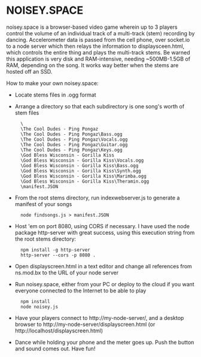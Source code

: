 # NOISEY.SPACE
noisey.space is a browser-based video game wherein up to 3 players control the volume of an individual track of a multi-track (stem) recording by dancing.  Accelerometer data is passed from the cell phone, over socket.io to a node server which then relays the information to displaysceen.html, which controls the entire thing and plays the multi-track stems. Be warned this application is very disk and RAM-intensive, needing ~500MB-1.5GB of RAM, depending on the song. It works way better when the stems are hosted off an SSD.

How to make your own noisey.space:
* Locate stems files in .ogg format
* Arrange a directory so that each subdirectory is one song's worth of stem files

        \
        \The Cool Dudes - Ping Pongaz
        \The Cool Dudes - Ping Pongaz\Bass.ogg
        \The Cool Dudes - Ping Pongaz\Vocals.ogg
        \The Cool Dudes - Ping Pongaz\Guitar.ogg
        \The Cool Dudes - Ping Pongaz\Keys.ogg              
        \God Bless Wisconsin - Gorilla Kiss
        \God Bless Wisconsin - Gorilla Kiss\Vocals.ogg
        \God Bless Wisconsin - Gorilla Kiss\Bass.ogg
        \God Bless Wisconsin - Gorilla Kiss\Synth.ogg
        \God Bless Wisconsin - Gorilla Kiss\Marimba.ogg
        \God Bless Wisconsin - Gorilla Kiss\Theramin.ogg 
        \manifest.JSON

* From the root stems directory, run indexwebserver.js to generate a manifest of your songs

        node findsongs.js > manifest.JSON

* Host 'em on port 8080, using CORS if necessary. I have used the node package http-server with great success, using this execution string from the root stems directory:

        npm install -g http-server
        http-server --cors -p 8080 .

* Open displayscreen.html in a text editor and change all references from ns.mod.bx to the URL of your node server

* Run noisey.space, either from your PC or deploy to the cloud if you want everyone connected to the Internet to be able to play

        npm install
        node noisey.js
       
* Have your players connect to http://my-node-server/, and a desktop browser to http://my-node-server/displayscreen.html (or http://localhost/displayscreen.html)

* Dance while holding your phone and the meter goes up. Push the button and sound comes out. Have fun!